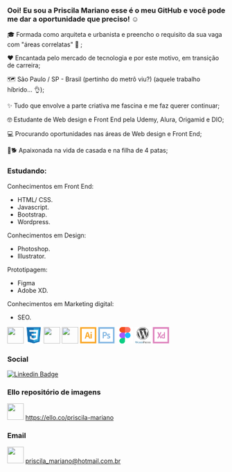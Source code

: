 ### Ooi! Eu sou a Priscila Mariano esse é o meu GitHub e você pode me dar a oportunidade que preciso! :relaxed:

:mortar_board: Formada como arquiteta e urbanista e preencho o requisito da sua vaga com "áreas correlatas" :call_me_hand: ;

:hearts: Encantada pelo mercado de tecnologia e por este motivo, em transição de carreira;

:world_map: São Paulo / SP - Brasil (pertinho do metrô viu?) (aquele trabalho híbrido... :ok_hand:);

:sparkles: Tudo que envolve a parte criativa me fascina e me faz querer continuar;

:nerd_face: Estudante de Web design e Front End pela Udemy, Alura, Origamid e DIO;

:computer: Procurando oportunidades nas áreas de Web design e Front End;

👫:dog2: Apaixonada na vida de casada e na filha de 4 patas;


### ​Estudando:

Conhecimentos em Front End: 
- HTML/ CSS.
- Javascript.
- Bootstrap.
- Wordpress.

Conhecimentos em Design: 
- Photoshop. 
- Illustrator.

Prototipagem: 
- Figma
- Adobe XD. 

Conhecimentos em Marketing digital: 
- SEO.

<p align="left">
  <img src="https://raw.githubusercontent.com/danielcranney/readme-generator/main/public/icons/skills/html5-colored.svg" width="38" height="38"/>
  <img src="https://raw.githubusercontent.com/devicons/devicon/master/icons/css3/css3-original.svg" width="38" height="38">
  <img src="https://raw.githubusercontent.com/danielcranney/readme-generator/main/public/icons/skills/javascript-colored.svg" width="38" height="38">
  <img src="https://img.icons8.com/color/144/000000/bootstrap.png" width="38" height="38"/>
  <img src="https://github.com/devicons/devicon/blob/1119b9f84c0290e0f0b38982099a2bd027a48bf1/icons/illustrator/illustrator-line.svg" width="38" height="38"/>
  <img src="https://github.com/devicons/devicon/blob/1119b9f84c0290e0f0b38982099a2bd027a48bf1/icons/photoshop/photoshop-line.svg" width="38" height="38"/>
  <img src="https://github.com/devicons/devicon/blob/1119b9f84c0290e0f0b38982099a2bd027a48bf1/icons/figma/figma-original.svg" width="38" height="38"/>
  <img src="https://github.com/devicons/devicon/blob/1119b9f84c0290e0f0b38982099a2bd027a48bf1/icons/wordpress/wordpress-original.svg" width="38" height="38"/>
  <img src="https://github.com/devicons/devicon/blob/1119b9f84c0290e0f0b38982099a2bd027a48bf1/icons/xd/xd-line.svg" width="38" height="38"/>
</p>

### Social

[![Linkedin Badge](https://img.shields.io/badge/LinkedIn-0077B5?style=for-the-badge&logo=linkedin&logoColor=white)](https://www.linkedin.com/in/priscila-mariano-a43474106/)


### Ello repositório de imagens
<img src="https://upload.wikimedia.org/wikipedia/commons/7/76/Ello-logo.png" width="38" height="38" color=white/> https://ello.co/priscila-mariano


### Email
<img src="https://img.icons8.com/color/144/000000/ms-outlook.png" width="38" height="38"/> priscila_mariano@hotmail.com.br

